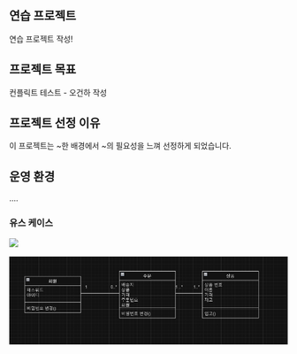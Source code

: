 ## 연습 프로젝트
연습 프로젝트 작성!

## 프로젝트 목표
컨플릭트 테스트 - 오건하 작성
## 프로젝트 선정 이유
이 프로젝트는 ~한 배경에서 ~의 필요성을 느껴 선정하게 되었습니다.
 
## 운영 환경
....


### 유스 케이스
<image src="./images/use-case.png" />

![alt text](image.png)